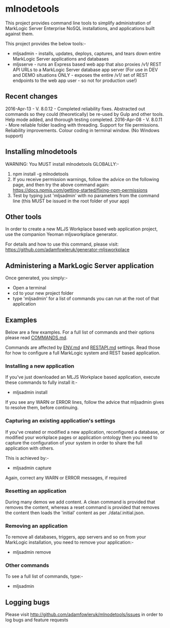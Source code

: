 # mlnodetools

This project provides command line tools to simplify administration of MarkLogic Server Enterprise NoSQL installations,
and applications built against them.

This project provides the below tools:-
- mljsadmin - installs, updates, deploys, captures, and tears down entire MarkLogic Server applications and databases
- mljsserve - runs an Express based web app that also proxies /v1/ REST API URLs to a MarkLogic Server database app server (For use in DEV and DEMO situations ONLY - exposes the entire /v1/ set of REST endpoints to the web app user - so not for production use!)

## Recent changes
2016-Apr-13 - V. 8.0.12 - Completed reliability fixes. Abstracted out commands so they could (theoretically) be re-used by Gulp and other tools. Help mode added, and thorough testing completed.
2016-Apr-08 - V. 8.0.11 - More reliable folder loading with threading. Support for file permissions. Reliability improvements. Colour coding in terminal window. (No Windows support)

## Installing mlnodetools

WARNING: You MUST install mlnodetools GLOBALLY:-

1. npm install -g mlnodetools
2. If you receive permission warnings, follow the advice on the following page, and then try the above command again: https://docs.npmjs.com/getting-started/fixing-npm-permissions
3. Test by typing just 'mljsadmin' with no parameters from the command line (this MUST be issued in the root folder of your app)

## Other tools

In order to create a new MLJS Workplace based web application project, use the companion Yeoman mljsworkplace generator.

For details and how to use this command, please visit: https://github.com/adamfowleruk/generator-mljsworkplace

## Administering a MarkLogic Server application

Once generated, you simply:-
- Open a terminal
- cd to your new project folder
- type 'mljsadmin' for a list of commands you can run at the root of that application

## Examples

Below are a few examples. For a full list of commands and their options please read [COMMANDS.md](COMMANDS.md).

Commands are affected by [ENV.md](system) and [RESTAPI.md](application) settings. Read those for how to
configure a full MarkLogic system and REST based application.

### Installing a new application

If you've just downloaded an MLJS Workplace based application, execute these commands to fully install it:-

- mljsadmin install

If you see any WARN or ERROR lines, follow the advice that mljsadmin gives to resolve them, before continuing.

### Capturing an existing application's settings

If you've created or modified a new application, reconfigured a database, or modified your workplace pages or application
ontology then you need to capture the configuration of your system in order to share the full application with others.

This is achieved by:-

- mljsadmin capture

Again, correct any WARN or ERROR messages, if required

### Resetting an application

During many demos we add content. A clean command is provided that removes the content, whereas a reset command is
provided that removes the content then loads the 'initial' content as per ./data/.initial.json.

### Removing an application

To remove all databases, triggers, app servers and so on from your MarkLogic installation, you need to remove your
application:-

- mljsadmin remove

### Other commands

To see a full list of commands, type:-

- mljsadmin

## Logging bugs

Please visit http://github.com/adamfowleruk/mlnodetools/issues in order to log bugs and feature requests
